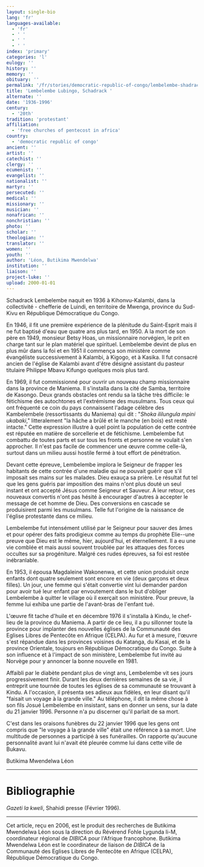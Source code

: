 ```yaml
---
layout: single-bio
lang: 'fr'
languages-available:
  - 'fr'
  - ' '
  - ' '
  - ' '
index: 'primary'
categories: 'l'
eulogy: ''
history: ''
memory: ''
obituary: ''
permalink: '/fr/stories/democratic-republic-of-congo/lembelembe-shadrack/'
title: 'Lembelembe Lubingo, Schadrack '
alternate: ''
date: '1936-1996'
century:
  - '20th'
tradition: 'protestant'
affiliation:
  - 'free churches of pentecost in africa'
country:
  - 'democratic republic of congo'
ancient: ''
artist: ''
catechist: ''
clergy: ''
ecumenist: ''
evangelist: ''
nationalist: ''
martyr: ''
persecuted: ''
medical: ''
missionary: ''
musician: ''
nonafrican: ''
nonchristian: ''
photo: ''
scholar: ''
theologian: ''
translator: ''
women: ''
youth: ''
author: 'Léon, Butikima Mwendelwa'
institution: ''
liaison: ''
project-luke: ''
upload: 2000-01-01
---
```



Schadrack Lembelembe naquit en 1936 à Kihonvu-Kalambi, dans la collectivité - chefferie de Luindi, en territoire de Mwenga, province du Sud-Kivu en République Démocratique du Congo.

En 1946, il fit une première expérience de la plénitude du Saint-Esprit mais il ne fut baptisé
d'eau que quatre ans plus tard, en 1950. A la mort de son père en 1949, monsieur Betsy Hoas, un missionnaire norvégien, le prit en charge tant sur le plan matériel que spirituel. Lembelembe devint de plus en plus mûr dans la foi et en 1951 il commença son ministère comme évangéliste successivement à Kalambi, à Kigogo, et à Kasika. Il fut consacré ancien de l'église de Kalambi avant d'être désigné assistant du pasteur titulaire Philippe Mbavu Kifungo quelques mois plus tard.

En 1969, il fut commissionné pour ouvrir un nouveau champ missionnaire dans la province de Maniema. Il s'installa dans la cité de Samba, territoire de Kasongo. Deux grands obstacles ont rendu sa la tâche très difficile: le fétichisme des autochtones et l'extrémisme des musulmans.  Tous ceux qui ont fréquenté ce coin du pays connaissent l'adage célèbre des Kambelembele (ressortissants du Maniema) qui dit : "*Shoka ililungula mpini ukabaki*," litteralement "la hâche a brûlé et le manche (en bois) est resté intacte." Cette expression illustre à quel point la population de cette contrée est réputée en matière de sorcellerie et de fétichisme. Lembelembe fut combattu de toutes parts et sur tous les fronts et personne ne voulait s'en approcher. Il n'est pas facile de commencer une œuvre comme celle-là, surtout dans un milieu aussi hostile fermé à tout effort de pénétration.

Devant cette épreuve, Lembelembe implora le Seigneur de frapper les habitants de cette contrée d'une maladie qui ne pouvait guérir que s'il imposait ses mains sur les malades. Dieu exauça sa prière. Le résultat fut tel que les gens guéris par imposition des mains n'ont plus douté un seul instant et ont accepté Jésus comme Seigneur et Sauveur. A leur retour, ces nouveaux convertis n'ont pas hésité à encourager d'autres à accepter le message de cet homme de Dieu. Des conversions en cascade se produisirent parmi les musulmans. Telle fut l'origine de la naissance de l'église protestante dans ce milieu.

Lembelembe fut intensément utilisé par le Seigneur pour sauver des âmes et pour opérer des faits prodigieux comme au temps du prophète Elie--une preuve que Dieu est le même, hier, aujourd'hui, et éternellement. Il a eu une vie comblée et mais aussi souvent troublée par les attaques des forces occultes sur sa progéniture. Malgré ces rudes épreuves, sa foi est restée inébranlable.

En 1953, il épousa Magdaleine Wakonenwa, et cette union produisit onze enfants dont quatre seulement sont encore en vie (deux garçons et deux filles). Un jour, une femme qui s'était convertie vint lui demander pardon pour avoir tué leur enfant par envoutement dans le but d'obliger Lembelembe à quitter le village où il exerçait son ministère. Pour preuve, la femme lui exhiba une partie de l'avant-bras de l'enfant tué.

L'œuvre fit tache d'huile et en décembre 1976 il s'installa à Kindu, le chef-lieu de la province du Maniema. A partir de ce lieu, il a pu sillonner toute la province pour implanter des nouvelles églises de la Communauté des Eglises Libres de Pentecôte en Afrique (CELPA). Au fur et à mesure, l'œuvre s'est répandue dans les provinces voisines du  Katanga, du Kasai, et de la province Orientale, toujours en République Démocratique du Congo. Suite à son influence et à l'impact de son ministère, Lembelembe fut invité au Norvège pour y annoncer la bonne nouvelle en 1981.

Affaibli par le diabète pendant plus de vingt ans, Lembelembe vit ses jours progressivement finir. Durant les deux dernières semaines de sa vie, il entreprit une tournée de toutes les églises de sa communauté se trouvant à Kindu. A l'occasion, il présenta ses adieux aux fidèles, en leur disant qu'il "faisait un voyage à la grande ville." Au téléphone, il dit la même chose à son fils Josué Lembelembe en insistant, sans en donner un sens, sur la date du 21 janvier 1996. Personne n'a pu discerner qu'il parlait de sa mort.

C'est dans les oraisons funèbres du 22 janvier 1996 que les gens ont compris que "le voyage à la grande ville" était une référence à sa mort. Une multitude de personnes a participé à ses funérailles. On rapporte qu'aucune personnalité avant lui n'avait été pleurée comme lui dans cette ville de Bukavu.

Butikima Mwendelwa Léon

---

# Bibliographie

*Gazeti la kweli*, Shahidi presse (Février 1996).

---

Cet article, reçu en 2006, est le produit des recherches  de Butikima Mwendelwa Léon sous la direction du Révérend Fohle Lygunda li-M, coordinateur régional de *DIBICA* pour l'Afrique francophone. Butikima Mwendelwa Léon est le coordinateur de liaison de *DIBICA* de la Communauté des Eglises Libres de Pentecôte en Afrique (CELPA), République Démocratique du Congo.